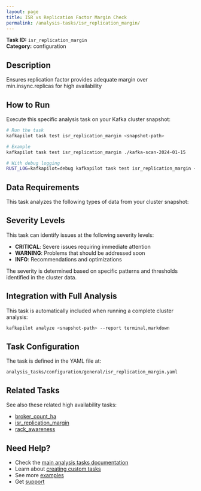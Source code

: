 ```yaml
---
layout: page
title: ISR vs Replication Factor Margin Check
permalink: /analysis-tasks/isr_replication_margin/
---
```


**Task ID:** `isr_replication_margin`  
**Category:** configuration

## Description

Ensures replication factor provides adequate margin over min.insync.replicas for high availability

## How to Run

Execute this specific analysis task on your Kafka cluster snapshot:

```bash
# Run the task
kafkapilot task test isr_replication_margin <snapshot-path>

# Example
kafkapilot task test isr_replication_margin ./kafka-scan-2024-01-15

# With debug logging
RUST_LOG=kafkapilot=debug kafkapilot task test isr_replication_margin <snapshot-path>
```

## Data Requirements

This task analyzes the following types of data from your cluster snapshot:



## Severity Levels

This task can identify issues at the following severity levels:

- **CRITICAL**: Severe issues requiring immediate attention
- **WARNING**: Problems that should be addressed soon  
- **INFO**: Recommendations and optimizations

The severity is determined based on specific patterns and thresholds identified in the cluster data.

## Integration with Full Analysis

This task is automatically included when running a complete cluster analysis:

```bash
kafkapilot analyze <snapshot-path> --report terminal,markdown
```

## Task Configuration

The task is defined in the YAML file at:
```
analysis_tasks/configuration/general/isr_replication_margin.yaml
```

## Related Tasks

See also these related high availability tasks:
- [broker_count_ha](../broker_count_ha)
- [isr_replication_margin](../isr_replication_margin)
- [rack_awareness](../rack_awareness)

## Need Help?

- Check the [main analysis tasks documentation](../)
- Learn about [creating custom tasks](/how-to#custom-analysis-tasks)
- See more [examples](/examples#analysis-tasks)
- Get [support](/support)
